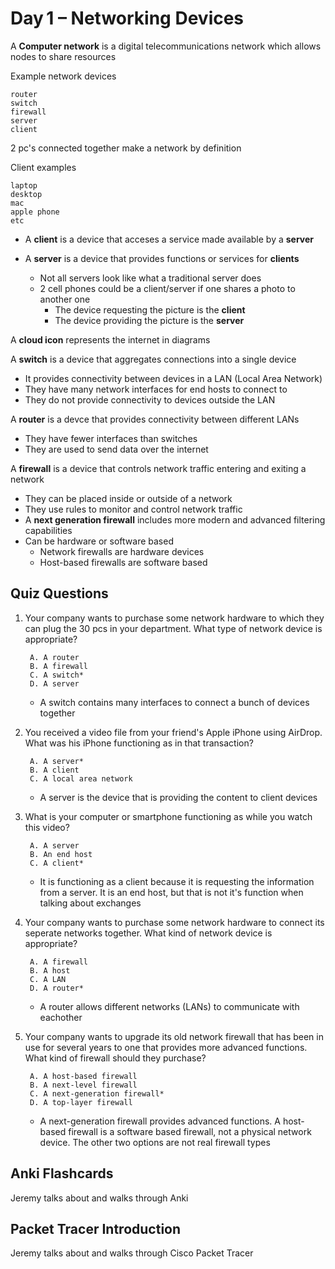 # Day 1 – Networking Devices
A **Computer network** is a digital telecommunications network which allows nodes to share resources

Example network devices

    router
    switch
    firewall
    server
    client  

2 pc's connected together make a network by definition

Client examples

    laptop
    desktop
    mac
    apple phone
    etc

* A **client** is a device that acceses a service made available by a **server**

* A **server** is a device that provides functions or services for **clients**

    * Not all servers look like what a traditional server does
    * 2 cell phones could be a client/server if one shares a photo to another one
        * The device requesting the picture is the **client**
        * The device providing the picture is the **server**

A **cloud icon** represents the internet in diagrams

A **switch** is a device that aggregates connections into a single device  
* It provides connectivity between devices in a LAN (Local Area Network)
* They have many network interfaces for end hosts to connect to
* They do not provide connectivity to devices outside the LAN

A **router** is a devce that provides connectivity between different LANs
* They have fewer interfaces than switches
* They are used to send data over the internet

A **firewall** is a device that controls network traffic entering and exiting a network
* They can be placed inside or outside of a network
* They use rules to monitor and control network traffic
* A **next generation firewall** includes more modern and advanced filtering capabilities
* Can be hardware or software based
    * Network firewalls are hardware devices
    * Host-based firewalls are software based

## Quiz Questions

1. Your company wants to purchase some network hardware to which they can plug the 30 pcs in your department. What type of network device is appropriate?

        A. A router
        B. A firewall
        C. A switch*
        D. A server

    * A switch contains many interfaces to connect a bunch of devices together

2. You received a video file from your friend's Apple iPhone using AirDrop. What was his iPhone functioning as in that transaction?

        A. A server*
        B. A client
        C. A local area network
        
    * A server is the device that is providing the content to client devices

3. What is your computer or smartphone functioning as while you watch this video?

        A. A server
        B. An end host
        C. A client*

    * It is functioning as a client because it is requesting the information from a server. It is an end host, but that is not it's function when talking about exchanges

4. Your company wants to purchase some network hardware to connect its seperate networks together. What kind of network device is appropriate?

        A. A firewall
        B. A host
        C. A LAN
        D. A router*

    * A router allows different networks (LANs) to communicate with eachother

5. Your company wants to upgrade its old network firewall that has been in use for several years to one that provides more advanced functions. What kind of firewall should they purchase?

        A. A host-based firewall
        B. A next-level firewall
        C. A next-generation firewall*
        D. A top-layer firewall
    * A next-generation firewall provides advanced functions. A host-based firewall is a software based firewall, not a physical network device. The other two options are not real firewall types

## Anki Flashcards

Jeremy talks about and walks through Anki

## Packet Tracer Introduction

Jeremy talks about and walks through Cisco Packet Tracer